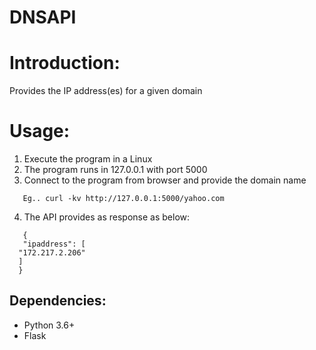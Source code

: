 # DNSAPI
Introduction:
============
  
  Provides the IP address(es) for a given domain

Usage:
=====
 
  1. Execute the program in a Linux 
  2. The program runs in 127.0.0.1 with port 5000
  3. Connect to the program from browser and provide the domain name
  ```
     Eg.. curl -kv http://127.0.0.1:5000/yahoo.com
  ```

  4. The API provides as response as below:
  ```
     {
     "ipaddress": [
    "172.217.2.206"
    ]
    }
  ```
Dependencies:
------------
   - Python 3.6+
   - Flask  
